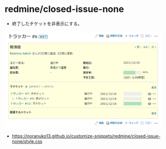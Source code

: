 # redmine/closed-issue-none

- 終了したチケットを非表示にする。

![Image](image.png)

- <https://noranuko13.github.io/customize-snippets/redmine/closed-issue-none/style.css>
